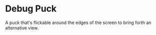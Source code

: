Debug Puck
===============

A puck that's flickable around the edges of the screen to bring forth an alternative view.

